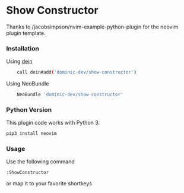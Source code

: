 # Show Constructor

Thanks to /jacobsimpson/nvim-example-python-plugin for the neovim plugin template.


### Installation

Using <a href="https://github.com/Shougo/dein.vim">dein</a>
```Bash
    call dein#add('dominic-dev/show-constructor')
```

Using NeoBundle
```Bash
    NeoBundle 'dominic-dev/show-constructor'
```

### <a id="python_version"></a>Python Version

This plugin code works with Python 3.
```Python
pip3 install neovim
```

### Usage 
Use the following command

```VimL
:ShowConstructor
```
or map it to your favorite shortkeys
